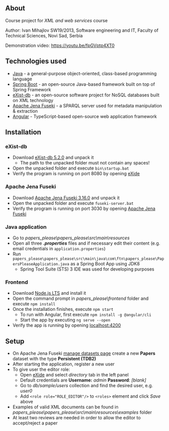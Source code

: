 ## About

Course project for *XML and web services* course

Author: Ivan Mihajlov SW19/2013, Software engineering and IT, Faculty of Technical Sciences, Novi Sad, Serbia

Demonstration video: https://youtu.be/fpGVptp4XT0

## Technologies used

* [Java](https://www.java.com/) - a general-purpose object-oriented, class-based programming language
* [Spring Boot](https://spring.io/projects/spring-boot) - an open-source Java-based framework built on top of Spring Framework
* [eXist-db](http://exist-db.org/exist/apps/homepage/index.html) - an open-source software project for NoSQL databases built on XML technology
* [Apache Jena Fuseki](https://jena.apache.org/documentation/fuseki2/) - a SPARQL server used for metadata manipulation & extraction
* [Angular](https://angular.io/) - TypeScript-based open-source web application framework

## Installation

### eXist-db

* Download [eXist-db 5.2.0](https://bintray.com/existdb/releases/download_file?file_path=exist-distribution-5.2.0-win.zip) and unpack it
  * The path to the unpacked folder must not contain any spaces!
* Open the unpacked folder and execute `bin\startup.bat`
* Verify the program is running on port 8080 by opening [eXide](http://localhost:8080/exist/apps/eXide/)

### Apache Jena Fuseki

* Download [Apache Jena Fuseki 3.16.0](https://downloads.apache.org/jena/binaries/apache-jena-fuseki-3.16.0.zip) and unpack it
* Open the unpacked folder and execute `fuseki-server.bat`
* Verify the program is running on port 3030 by opening [Apache Jena Fuseki](http://localhost:3030/)

### Java application

* Go to *papers_please\papers_please\src\main\resources*
* Open all three __*.properties*__ files and if necessary edit their content (e.g. email credentials in `application.properties`)
* Run `papers_please\papers_please\src\main\java\com\ftn\papers_please\PapersPleaseApplication.java` as a Spring Boot App using JDK8
  * Spring Tool Suite (STS) 3 IDE was used for developing purposes

### Frontend

* Download [Node.js LTS](https://nodejs.org/en/download/) and install it
* Open the command prompt in *papers_please\frontend* folder and execute `npm install`
* Once the installation finishes, execute `npm start`
  * To run with Angular, first execute `npm install -g @angular/cli`
  * Start the app by executing `ng serve --open`
* Verify the app is running by opening [localhost:4200](http://localhost:4200/)

## Setup

* On Apache Jena Fuseki [manage datasets page](http://localhost:3030/manage.html) create a new **Papers** dataset with the type **Persistent (TDB2)**
* After starting the application, register a new user
* To give user the editor role:
  * Open [eXide](http://localhost:8080/exist/apps/eXide/) and select *directory* tab in the left panel
  * Default credentials are **Username:** *admin* **Password**: *[blank]*
  * Go to *db/sample/users* collection and find the desired user, e.g. *user0*
  * Add `<role role="ROLE_EDITOR"/>` to `<roles>` element and click *Save* above
* Examples of valid XML documents can be found in *papers_please\papers_please\src\main\resources\examples* folder
* At least two reviews are needed in order to allow the editor to accept/reject a paper
